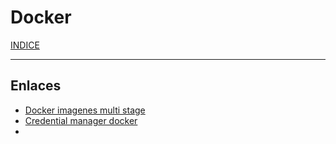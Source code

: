 # Docker

[INDICE](https://github.com/hackademymx/hackademy-docu/blob/main/README.md)

------
## Enlaces

* [Docker imagenes multi stage](https://www.googlinux.com/docker-multi-stage-builds/)
* [Credential manager docker](https://www.openitsinaloa.com/credential-store-docker/)
* 
